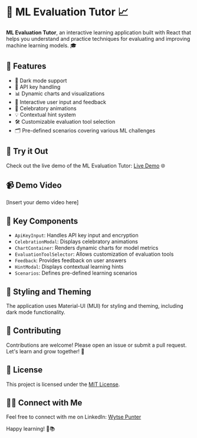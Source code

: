 # 🧠 ML Evaluation Tutor 📈

**ML Evaluation Tutor**, an interactive learning application built with React that helps you understand and practice techniques for evaluating and improving machine learning models. 🎓

## 🌟 Features

- 🌙 Dark mode support
- 🔑 API key handling
- 📊 Dynamic charts and visualizations
- 💬 Interactive user input and feedback
- 🎉 Celebratory animations
- 💡 Contextual hint system
- 🛠️ Customizable evaluation tool selection
- 🗂️ Pre-defined scenarios covering various ML challenges

## 🚀 Try it Out

Check out the live demo of the ML Evaluation Tutor: [Live Demo](https://github.com/youngpake/ml-training-simulator) 🌐

## 📹 Demo Video

[Insert your demo video here]

## 🧩 Key Components

- `ApiKeyInput`: Handles API key input and encryption
- `CelebrationModal`: Displays celebratory animations
- `ChartContainer`: Renders dynamic charts for model metrics
- `EvaluationToolSelector`: Allows customization of evaluation tools
- `Feedback`: Provides feedback on user answers
- `HintModal`: Displays contextual learning hints
- `Scenarios`: Defines pre-defined learning scenarios

## 🎨 Styling and Theming

The application uses Material-UI (MUI) for styling and theming, including dark mode functionality.

## 🤝 Contributing

Contributions are welcome! Please open an issue or submit a pull request. Let's learn and grow together! 🌱

## 📄 License

This project is licensed under the [MIT License](LICENSE).

## 👨‍💼 Connect with Me

Feel free to connect with me on LinkedIn: [Wytse Punter](https://www.linkedin.com/in/wytsepunter/)

Happy learning! 🎉📚
